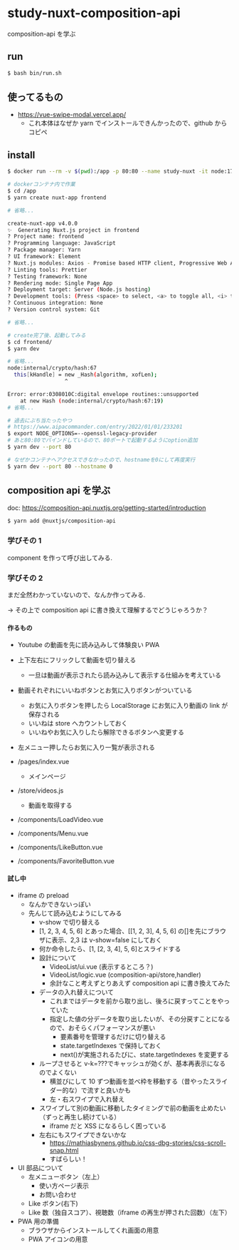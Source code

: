 # study-nuxt-composition-api

composition-api を学ぶ

## run

```bash
$ bash bin/run.sh
```

## 使ってるもの

- https://vue-swipe-modal.vercel.app/
  - これ本体はなぜか yarn でインストールできんかったので、github からコピペ

## install

```bash
$ docker run --rm -v $(pwd):/app -p 80:80 --name study-nuxt -it node:17.5.0-slim /bin/bash

# dockerコンテナ内で作業
$ cd /app
$ yarn create nuxt-app frontend

# 省略...

create-nuxt-app v4.0.0
✨  Generating Nuxt.js project in frontend
? Project name: frontend
? Programming language: JavaScript
? Package manager: Yarn
? UI framework: Element
? Nuxt.js modules: Axios - Promise based HTTP client, Progressive Web App (PWA)
? Linting tools: Prettier
? Testing framework: None
? Rendering mode: Single Page App
? Deployment target: Server (Node.js hosting)
? Development tools: (Press <space> to select, <a> to toggle all, <i> to invert selection)
? Continuous integration: None
? Version control system: Git

# 省略...

# create完了後、起動してみる
$ cd frontend/
$ yarn dev

# 省略...
node:internal/crypto/hash:67
  this[kHandle] = new _Hash(algorithm, xofLen);
                  ^

Error: error:0308010C:digital envelope routines::unsupported
    at new Hash (node:internal/crypto/hash:67:19)
# 省略...

# 過去にぶち当たったやつ
# https://www.aipacommander.com/entry/2022/01/01/233201
$ export NODE_OPTIONS=--openssl-legacy-provider
# あと80:80でバインドしているので、80ポートで起動するようにoption追加
$ yarn dev --port 80

# なぜかコンテナへアクセスできなかったので、hostnameを0にして再度実行
$ yarn dev --port 80 --hostname 0
```

## composition api を学ぶ

doc: https://composition-api.nuxtjs.org/getting-started/introduction

```bash
$ yarn add @nuxtjs/composition-api
```

### 学びその 1

component を作って呼び出してみる.

### 学びその 2

まだ全然わかっていないので、なんか作ってみる.

→ その上で composition api に書き換えて理解するでどうじゃろうか？

#### 作るもの

- Youtube の動画を先に読み込みして体験良い PWA
- 上下左右にフリックして動画を切り替える
  - 一旦は動画が表示されたら読み込みして表示する仕組みを考えている
- 動画それぞれにいいねボタンとお気に入りボタンがついている
  - お気に入りボタンを押したら LocalStorage にお気に入り動画の link が保存される
  - いいねは store へカウントしておく
  - いいねやお気に入りしたら解除できるボタンへ変更する
- 左メニュー押したらお気に入り一覧が表示される

- /pages/index.vue
  - メインページ
- /store/videos.js
  - 動画を取得する
- /components/LoadVideo.vue
- /components/Menu.vue
- /components/LikeButton.vue
- /components/FavoriteButton.vue

#### 試し中

- iframe の preload
  - なんかできないっぽい
  - 先んじて読み込むようにしてみる
    - v-show で切り替える
    - [1, 2, 3, 4, 5, 6] とあった場合、[[1, 2, 3], 4, 5, 6] の[]を先にブラウザに表示、2,3 は v-show=false にしておく
    - 何か命令したら、[1, [2, 3, 4], 5, 6]とスライドする
    - 設計について
      - VideoList/ui.vue (表示するところ？)
      - VideoList/logic.vue (composition-api/store,handler)
      - 余計なこと考えずとりあえず composition api に書き換えてみた
    - データの入れ替えについて
      - これまではデータを前から取り出し、後ろに戻すってことをやっていた
      - 指定した値の分データを取り出したいが、その分戻すことになるので、おそらくパフォーマンスが悪い
        - 要素番号を管理するだけに切り替える
        - state.targetIndexes で保持しておく
        - next()が実施されるたびに、state.targetIndexes を変更する
    - ループさせると v-k=???でキャッシュが効くが、基本再表示になるのでよくない
      - 横並びにして 10 ずつ動画を並べ枠を移動する（昔やったスライダー的な）で流すと良いかも
      - 左・右スワイプで入れ替え
    - スワイプして別の動画に移動したタイミングで前の動画を止めたい（ずっと再生し続けている）
      - iframe だと XSS になるらしく困っている
    - 左右にもスワイプできないかな
      - https://mathiasbynens.github.io/css-dbg-stories/css-scroll-snap.html
      - すばらしい！
- UI 部品について
  - 左メニューボタン（左上）
    - 使い方ページ表示
    - お問い合わせ
  - Like ボタン(右下)
  - Like 数（独自スコア）、視聴数（iframe の再生が押された回数）（左下）
- PWA 用の準備
  - ブラウザからインストールしてくれ画面の用意
  - PWA アイコンの用意
